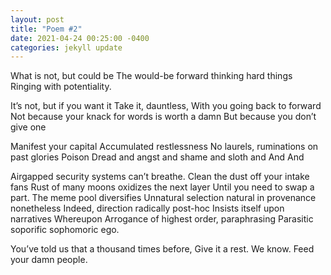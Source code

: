 ```yaml
---
layout: post
title: "Poem #2"
date: 2021-04-24 00:25:00 -0400
categories: jekyll update
---
```


What is not, but could be
The would-be forward thinking hard things
Ringing with potentiality.

It’s not, but if you want it
Take it, dauntless,
With you going back to forward
Not because your knack for words is worth a damn
But because you don’t give one

Manifest your capital
Accumulated restlessness
No laurels, ruminations on past glories
Poison
Dread and angst and shame and sloth and
And
And

Airgapped security systems can’t breathe.
Clean the dust off your intake fans
Rust of many moons oxidizes the next layer
Until you need to swap a part.
The meme pool diversifies
Unnatural selection natural in provenance nonetheless
Indeed, direction radically post-hoc
Insists itself upon narratives
Whereupon
Arrogance of highest order, paraphrasing
Parasitic soporific sophomoric ego.

You’ve told us that a thousand times before,
Give it a rest.
We know.
Feed your damn people.